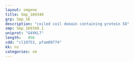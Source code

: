 ```yaml
---
layout: smgene
title: Smp_169340
grp: Smp_16
description: "coiled coil domain containing protein 58"
smp: Smp_169340.1
uniprot: "G4VKL7"
length:   456
cdd: "cl10753, pfam09774"
kk: ns
categories: sm
---
```

